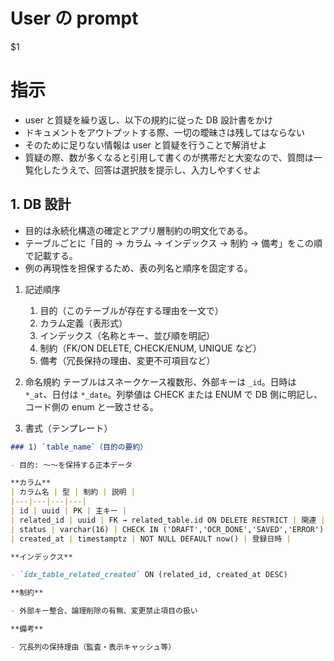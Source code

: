 # User の prompt

$1

# 指示

- user と質疑を繰り返し、以下の規約に従った DB 設計書をかけ
- ドキュメントをアウトプットする際、一切の曖昧さは残してはならない
- そのために足りない情報は user と質疑を行うことで解消せよ
- 質疑の際、数が多くなると引用して書くのが携帯だと大変なので、質問は一覧化したうえで、回答は選択肢を提示し、入力しやすくせよ

## 1. DB 設計

- 目的は永続化構造の確定とアプリ層制約の明文化である。
- テーブルごとに「目的 → カラム → インデックス → 制約 → 備考」をこの順で記載する。
- 例の再現性を担保するため、表の列名と順序を固定する。

1. 記述順序

   1. 目的（このテーブルが存在する理由を一文で）
   2. カラム定義（表形式）
   3. インデックス（名称とキー、並び順を明記）
   4. 制約（FK/ON DELETE, CHECK/ENUM, UNIQUE など）
   5. 備考（冗長保持の理由、変更不可項目など）

2. 命名規約
   テーブルはスネークケース複数形、外部キーは `_id`。日時は `*_at`、日付は `*_date`。列挙値は CHECK または ENUM で DB 側に明記し、コード側の enum と一致させる。

3. 書式（テンプレート）

```md
### 1) `table_name`（目的の要約）

- 目的: 〜〜を保持する正本データ

**カラム**
| カラム名 | 型 | 制約 | 説明 |
|---|---|---|---|
| id | uuid | PK | 主キー |
| related_id | uuid | FK → related_table.id ON DELETE RESTRICT | 関連 |
| status | varchar(16) | CHECK IN ('DRAFT','OCR_DONE','SAVED','ERROR') | 状態 |
| created_at | timestamptz | NOT NULL DEFAULT now() | 登録日時 |

**インデックス**

- `idx_table_related_created` ON (related_id, created_at DESC)

**制約**

- 外部キー整合、論理削除の有無、変更禁止項目の扱い

**備考**

- 冗長列の保持理由（監査・表示キャッシュ等）
```
